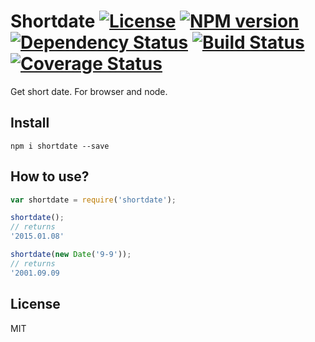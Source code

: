 # Shortdate [![License][LicenseIMGURL]][LicenseURL] [![NPM version][NPMIMGURL]][NPMURL] [![Dependency Status][DependencyStatusIMGURL]][DependencyStatusURL] [![Build Status][BuildStatusIMGURL]][BuildStatusURL] [![Coverage Status][CoverageIMGURL]][CoverageURL]

Get short date. For browser and node.

## Install

```
npm i shortdate --save
```

## How to use?

```js
var shortdate = require('shortdate');

shortdate();
// returns
'2015.01.08'

shortdate(new Date('9-9'));
// returns
'2001.09.09
```

## License

MIT

[NPMIMGURL]:                https://img.shields.io/npm/v/shortdate.svg?style=flat
[BuildStatusIMGURL]:        https://img.shields.io/travis/coderaiser/shortdate/master.svg?style=flat
[DependencyStatusIMGURL]:   https://img.shields.io/gemnasium/coderaiser/shortdate.svg?style=flat
[LicenseIMGURL]:            https://img.shields.io/badge/license-MIT-317BF9.svg?style=flat
[NPMURL]:                   https://npmjs.org/package/shortdate "npm"
[BuildStatusURL]:           https://travis-ci.org/coderaiser/shortdate  "Build Status"
[DependencyStatusURL]:      https://gemnasium.com/coderaiser/shortdate "Dependency Status"
[LicenseURL]:               https://tldrlegal.com/license/mit-license "MIT License"

[CoverageURL]:              https://coveralls.io/github/coderaiser/shortdate?branch=master
[CoverageIMGURL]:           https://coveralls.io/repos/coderaiser/shortdate/badge.svg?branch=master&service=github
